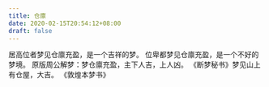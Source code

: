 ```yaml
---
title: 仓廪
date: 2020-02-15T20:54:12+08:00
draft: false
---
```


居高位者梦见仓廪充盈，是一个吉祥的梦。
位卑都梦见仓廪充盈，是一个不好的梦境。
原版周公解梦：梦仓廪充盈，主下人吉，上人凶。
《断梦秘书》梦见山上有仓屋，大吉。
《敦煌本梦书》